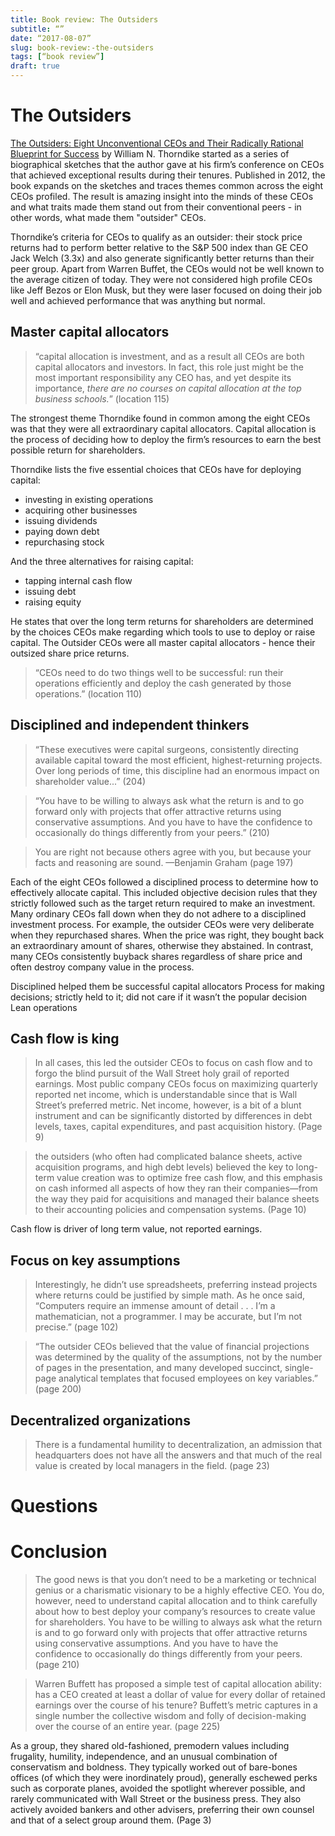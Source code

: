 ```yaml
---
title: Book review: The Outsiders
subtitle: “”
date: “2017-08-07”
slug: book-review:-the-outsiders
tags: [“book review”]
draft: true
---
```


# The Outsiders

[The Outsiders: Eight Unconventional CEOs and Their Radically Rational Blueprint for Success](https://www.amazon.com/dp/B009G1T74O) by William N. Thorndike started as a series of biographical sketches that the author gave at his firm’s conference on CEOs that achieved exceptional results during their tenures. Published in 2012, the book expands on the sketches and traces themes common across the eight CEOs profiled. The result is amazing insight into the minds of these CEOs and what traits made them stand out from their conventional peers - in other words, what made them "outsider" CEOs.

Thorndike’s criteria for CEOs to qualify as an outsider:  their stock price returns had to perform better relative to the S&P 500 index than GE CEO Jack Welch (3.3x) and also generate significantly better returns than their peer group. Apart from Warren Buffet, the CEOs would not be well known to the average citizen of today. They were not considered high profile CEOs like Jeff Bezos or Elon Musk, but they were laser focused on doing their job well and achieved performance that was anything but normal.

## Master capital allocators

> “capital allocation is investment, and as a result all CEOs are both capital allocators and investors. In fact, this role just might be the most important responsibility any CEO has, and yet despite its importance, *there are no courses on capital allocation at the top business schools.*” (location 115)

The strongest theme Thorndike found in common among the eight CEOs was that they were all extraordinary capital allocators. Capital allocation is the process of deciding how to deploy the firm’s resources to earn the best possible return for shareholders. 

Thorndike lists the five essential choices that CEOs have for deploying capital:

- investing in existing operations
- acquiring other businesses
- issuing dividends
- paying down debt
- repurchasing stock

And the three alternatives for raising capital:
  
- tapping internal cash flow
- issuing debt
- raising equity

He states that over the long term returns for shareholders are determined by the choices CEOs make regarding which tools to use to deploy or raise capital. The Outsider CEOs were all master capital allocators - hence their outsized share price returns.

> “CEOs need to do two things well to be successful: run their operations efficiently and deploy the cash generated by those operations.” (location 110)

## Disciplined and independent thinkers

> “These executives were capital surgeons, consistently directing available capital toward the most efficient, highest-returning projects. Over long periods of time, this discipline had an enormous impact on shareholder value...” (204)

> “You have to be willing to always ask what the return is and to go forward only with projects that offer attractive returns using conservative assumptions. And you have to have the confidence to occasionally do things differently from your peers.” (210)

> You are right not because others agree with you, but because your facts and reasoning are sound. —Benjamin Graham (page 197)

Each of the eight CEOs followed a disciplined process to determine how to effectively allocate capital. This included objective decision rules that they strictly followed such as the target return required to make an investment. Many ordinary CEOs fall down when they do not adhere to a disciplined investment process.  For example, the outsider CEOs were very deliberate when they repurchased shares. When the price was right, they bought back an extraordinary amount of shares, otherwise they abstained. In contrast, many CEOs consistently buyback shares regardless of share price and often destroy company value in the process. 

Disciplined helped them be successful capital allocators
Process for making decisions; strictly held to it; did not care if it wasn’t the popular decision
Lean operations

## Cash flow is king

> In all cases, this led the outsider CEOs to focus on cash flow and to forgo the blind pursuit of the Wall Street holy grail of reported earnings. Most public company CEOs focus on maximizing quarterly reported net income, which is understandable since that is Wall Street’s preferred metric. Net income, however, is a bit of a blunt instrument and can be significantly distorted by differences in debt levels, taxes, capital expenditures, and past acquisition history. (Page 9)

> the outsiders (who often had complicated balance sheets, active acquisition programs, and high debt levels) believed the key to long-term value creation was to optimize free cash flow, and this emphasis on cash informed all aspects of how they ran their companies—from the way they paid for acquisitions and managed their balance sheets to their accounting policies and compensation systems. (Page 10)

Cash flow is driver of long term value, not reported earnings.

## Focus on key assumptions

> Interestingly, he didn’t use spreadsheets, preferring instead projects where returns could be justified by simple math. As he once said, “Computers require an immense amount of detail . . . I’m a mathematician, not a programmer. I may be accurate, but I’m not precise.” (page 102)

> “The outsider CEOs believed that the value of financial projections was determined by the quality of the assumptions, not by the number of pages in the presentation, and many developed succinct, single-page analytical templates that focused employees on key variables.” (page 200)

## Decentralized organizations

> There is a fundamental humility to decentralization, an admission that headquarters does not have all the answers and that much of the real value is created by local managers in the field. (page 23)

# Questions


# Conclusion

> The good news is that you don’t need to be a marketing or technical genius or a charismatic visionary to be a highly effective CEO. You do, however, need to understand capital allocation and to think carefully about how to best deploy your company’s resources to create value for shareholders. You have to be willing to always ask what the return is and to go forward only with projects that offer attractive returns using conservative assumptions. And you have to have the confidence to occasionally do things differently from your peers. (page 210)

> Warren Buffett has proposed a simple test of capital allocation ability: has a CEO created at least a dollar of value for every dollar of retained earnings over the course of his tenure? Buffett’s metric captures in a single number the collective wisdom and folly of decision-making over the course of an entire year. (page 225)


As a group, they shared old-fashioned, premodern values including frugality, humility, independence, and an unusual combination of conservatism and boldness. They typically worked out of bare-bones offices (of which they were inordinately proud), generally eschewed perks such as corporate planes, avoided the spotlight wherever possible, and rarely communicated with Wall Street or the business press. They also actively avoided bankers and other advisers, preferring their own counsel and that of a select group around them. (Page 3)
